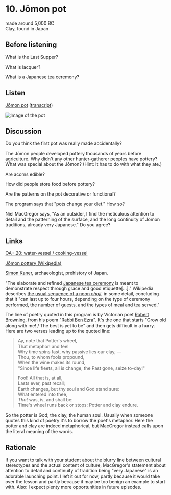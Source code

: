# 10. Jōmon pot

made around 5,000 BC  
Clay, found in Japan


## Before listening

What is the Last Supper?

What is lacquer?

What is a Japanese tea ceremony?


## Listen

[Jōmon pot](http://www.bbc.co.uk/ahistoryoftheworld/objects/tKmMd2a9SBuOeTay4eiStQ)
([transcript](http://www.bbc.co.uk/ahistoryoftheworld/about/transcripts/episode10/))

![Image of the pot](http://www.britishmuseum.org/collectionimages/AN00606/AN00606756_001_l.jpg?width=304)


## Discussion

Do you think the first pot was really made accidentally?

The Jōmon people developed pottery thousands of years before
agriculture. Why didn't any other hunter-gatherer peoples have pottery?
What was special about the Jōmon? (Hint: It has to do with what they
ate.)

Are acorns edible?

How did people store food before pottery?

Are the patterns on the pot decorative or functional?

The program says that "pots change your diet." How so?

Niel MacGregor says, "As an outsider, I find the meticulous attention to
detail and the patterning of the surface, and the long continuity of
Jomon traditions, already very Japanese." Do you agree?


## Links

[OA+.20: water-vessel / cooking-vessel](http://www.britishmuseum.org/research/collection_online/collection_object_details.aspx?objectId=772951&partId=1)

[Jōmon pottery (Wikipedia)](https://en.wikipedia.org/wiki/J%C5%8Dmon_Pottery)

[Simon Kaner](http://sainsbury-institute.org/about-us/staff-2/head-of-centre-for-archaeology-and-heritage/),
archaeologist, prehistory of Japan.

"The elaborate and refined
[Japanese tea ceremony](https://en.wikipedia.org/wiki/Japanese_tea_ceremony)
is meant to demonstrate respect through grace and good etiquette[...]."
Wikipedia describes
[the usual sequence of a noon *chaji*](https://en.wikipedia.org/wiki/Japanese_tea_ceremony#Usual_sequence_of_ceremony),
in some detail, concluding that it "can last up to four hours, depending
on the type of ceremony performed, the number of guests, and the types
of meal and tea served."

The line of poetry quoted in this program is by Victorian poet
[Robert Browning](https://en.wikipedia.org/wiki/Robert_Browning),
from his poem
["Rabbi Ben Ezra"](http://www.poetryfoundation.org/poems-and-poets/poems/detail/43775).
It's the one that starts "Grow old along with me! / The best is yet to
be" and then gets difficult in a hurry. Here are two verses leading up
to the quoted line:

> Ay, note that Potter's wheel,  
> That metaphor! and feel  
> Why time spins fast, why passive lies our clay, —  
> Thou, to whom fools propound,  
> When the wine makes its round,  
> "Since life fleets, all is change; the Past gone, seize to-day!"
>
> Fool! All that is, at all,  
> Lasts ever, past recall;  
> Earth changes, but thy soul and God stand sure:  
> What entered into thee,  
> *That* was, is, and shall be:  
> Time's wheel runs back or stops: Potter and clay endure.

So the potter is God; the clay, the human soul. Usually when someone
quotes this kind of poetry it's to borrow the poet's metaphor. Here the
potter and clay are indeed metaphorical, but MacGregor instead calls
upon the literal meaning of the words.


## Rationale

If you want to talk with your student about the blurry line between
cultural stereotypes and the actual content of culture, MacGregor's
statement about attention to detail and continuity of tradition being
"very Japanese" is an adorable launching point. I left it out for now,
partly because it would take over the lesson and partly because it may
be too benign an example to start with. Also: I expect plenty more
opportunities in future episodes.
